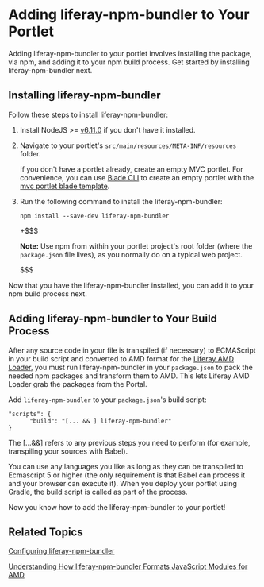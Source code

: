 # Adding liferay-npm-bundler to Your Portlet [](id=adding-liferay-npm-bundler-to-your-portlet)

Adding liferay-npm-bundler to your portlet involves installing the package, via 
npm, and adding it to your npm build process. Get started by installing 
liferay-npm-bundler next.

## Installing liferay-npm-bundler [](id=installing-liferay-npm-bundler)

Follow these steps to install liferay-npm-bundler:

1.  Install NodeJS >= [v6.11.0](http://nodejs.org/dist/v6.11.0/) if you 
    don't have it installed.

2.  Navigate to your portlet's `src/main/resources/META-INF/resources` 
    folder.
     
    If you don't have a portlet already, create an empty MVC portlet. For 
    convenience, you can use [Blade CLI](https://dev.liferay.com/develop/tutorials/-/knowledge_base/7-0/installing-blade-cli) 
    to create an empty portlet with the [mvc portlet blade template](https://dev.liferay.com/develop/reference/-/knowledge_base/7-0/using-the-mvc-portlet-template).

3.  Run the following command to install the liferay-npm-bundler:

        npm install --save-dev liferay-npm-bundler

    +$$$

    **Note:** Use npm from within your portlet project's root folder 
    (where the `package.json` file lives), as you normally do on a typical web 
    project.

    $$$

Now that you have the liferay-npm-bundler installed, you can add it to your 
npm build process next.

## Adding liferay-npm-bundler to Your Build Process [](id=adding-liferay-npm-bundler-to-your-build-process)

After any source code in your file is transpiled (if necessary) to ECMAScript in 
your build script and converted to AMD format for the [Liferay AMD Loader](/develop/tutorials/-/knowledge_base/7-0/liferay-amd-module-loader), you 
must run liferay-npm-bundler in your `package.json` to pack the needed npm 
packages and transform them to AMD. This lets Liferay AMD Loader grab the 
packages from the Portal.

Add `liferay-npm-bundler` to your `package.json`'s build script:

    "scripts": {
          "build": "[... && ] liferay-npm-bundler"
    }
    
The [...&&] refers to any previous steps you need to perform (for example, 
transpiling your sources with Babel).

You can use any languages you like as long as they can be transpiled to 
Ecmascript 5 or higher (the only requirement is that Babel can process 
it and your browser can execute it). When you deploy your portlet using Gradle, 
the build script is called as part of the process.

Now you know how to add the liferay-npm-bundler to your portlet!

## Related Topics [](id=related-topics)

[Configuring liferay-npm-bundler](/develop/tutorials/-/knowledge_base/7-0/configuring-liferay-npm-bundler)

[Understanding How liferay-npm-bundler Formats JavaScript Modules for AMD](/develop/tutorials/-/knowledge_base/7-0/understanding-how-liferay-npm-bundler-formats-javascript-modules-for-amd)